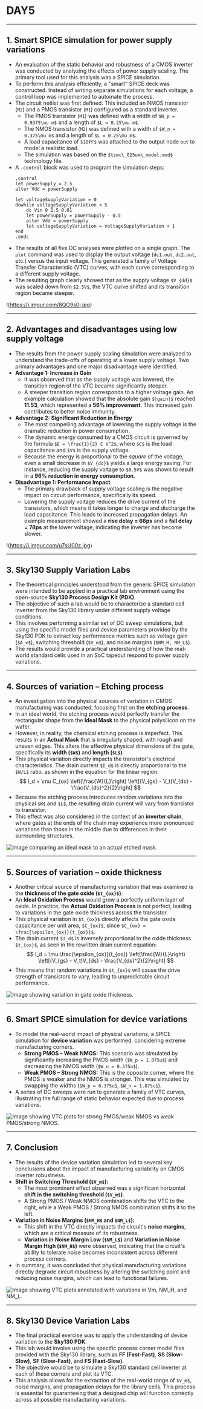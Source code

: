 # DAY5


***

## 1. Smart SPICE simulation for power supply variations

* An evaluation of the static behavior and robustness of a CMOS inverter was conducted by analyzing the effects of power supply scaling. The primary tool used for this analysis was a SPICE simulation.
* To perform this analysis efficiently, a "smart" SPICE deck was constructed. Instead of writing separate simulations for each voltage, a control loop was implemented to automate the process.
* The circuit netlist was first defined. This included an NMOS transistor (`M2`) and a PMOS transistor (`M1`) configured as a standard inverter.
    * The PMOS transistor (`M1`) was defined with a width of `$W_p = 0.9375\mu m$` and a length of `$L = 0.25\mu m$`.
    * The NMOS transistor (`M2`) was defined with a width of `$W_n = 0.375\mu m$` and a length of `$L = 0.25\mu m$`.
    * A load capacitance of `$10fF$` was attached to the output node `out` to model a realistic load.
    * The simulation was based on the `$tsmc\_025um\_model.mod$` technology file.
* A `.control` block was used to program the simulation steps:
    ```spice
    .control
    let powerSupply = 2.5
    alter Vdd = powerSupply

    let voltageSupplyVariation = 0
    dowhile voltageSupplyVariation < 5
        dc Vin 0 2.5 0.01
        let powerSupply = powerSupply - 0.5
        alter Vdd = powerSupply
        let voltageSupplyVariation = voltageSupplyVariation + 1
    end
    .endc
    ```
* The results of all five DC analyses were plotted on a single graph. The `plot` command was used to display the output voltage (`dc1.out`, `dc2.out`, etc.) versus the input voltage. This generated a family of Voltage Transfer Characteristic (VTC) curves, with each curve corresponding to a different supply voltage.
* The resulting graph clearly showed that as the supply voltage `$V_{dd}$` was scaled down from `$2.5V$`, the VTC curve shifted and its transition region became steeper.

!(https://i.imgur.com/8QG9s0j.jpg)

***

## 2. Advantages and disadvantages using low supply voltage

* The results from the power supply scaling simulation were analyzed to understand the trade-offs of operating at a lower supply voltage. Two primary advantages and one major disadvantage were identified.
* **Advantage 1: Increase in Gain**
    * It was observed that as the supply voltage was lowered, the transition region of the VTC became significantly steeper.
    * A steeper transition region corresponds to a higher voltage gain. An example calculation showed that the absolute gain `$|gain|$` reached **11.53**, which represented a **56% improvement**. This increased gain contributes to better noise immunity.
* **Advantage 2: Significant Reduction in Energy**
    * The most compelling advantage of lowering the supply voltage is the dramatic reduction in power consumption.
    * The dynamic energy consumed by a CMOS circuit is governed by the formula `$E = \frac{1}{2} C V^2$`, where `$C$` is the load capacitance and `$V$` is the supply voltage.
    * Because the energy is proportional to the *square* of the voltage, even a small decrease in `$V_{dd}$` yields a large energy saving. For instance, reducing the supply voltage to `$0.5V$` was shown to result in a **96% reduction in energy consumption**.
* **Disadvantage 1: Performance Impact**
    * The primary drawback of supply voltage scaling is the negative impact on circuit performance, specifically its speed.
    * Lowering the supply voltage reduces the drive current of the transistors, which means it takes longer to charge and discharge the load capacitance. This leads to increased propagation delays. An example measurement showed a **rise delay = 66ps** and a **fall delay = 78ps** at the lower voltage, indicating the inverter has become slower.

!(https://i.imgur.com/u7sU00z.jpg)

***

## 3. Sky130 Supply Variation Labs

* The theoretical principles understood from the generic SPICE simulation were intended to be applied in a practical lab environment using the open-source **Sky130 Process Design Kit (PDK)**.
* The objective of such a lab would be to characterize a standard cell inverter from the Sky130 library under different supply voltage conditions.
* This involves performing a similar set of DC sweep simulations, but using the specific model files and device parameters provided by the Sky130 PDK to extract key performance metrics such as voltage gain (`$A_v$`), switching threshold (`$V_m$`), and noise margins (`$NM_H, NM_L$`).
* The results would provide a practical understanding of how the real-world standard cells used in an SoC tapeout respond to power supply variations.

***

## 4. Sources of variation – Etching process

* An investigation into the physical sources of variation in CMOS manufacturing was conducted, focusing first on the **etching process**.
* In an ideal world, the etching process would perfectly transfer the rectangular shape from the **Ideal Mask** to the physical polysilicon on the wafer.
* However, in reality, the chemical etching process is imperfect. This results in an **Actual Mask** that is irregularly shaped, with rough and uneven edges. This alters the effective physical dimensions of the gate, specifically its **width (`$W$`)** and **length (`$L$`)**.
* This physical variation directly impacts the transistor's electrical characteristics. The drain current `$I_d$` is directly proportional to the `$W/L$` ratio, as shown in the equation for the linear region:
    $$
    I_d = \mu C_{ox} \left(\frac{W}{L}\right) \left[(V_{gs} - V_t)V_{ds} - \frac{V_{ds}^2}{2}\right]
    $$
* Because the etching process introduces random variations into the physical `$W$` and `$L$`, the resulting drain current will vary from transistor to transistor.
* This effect was also considered in the context of an **inverter chain**, where gates at the ends of the chain may experience more pronounced variations than those in the middle due to differences in their surrounding structures.

![Image comparing an ideal mask to an actual etched mask.](https://i.imgur.com/oD4jCjU.jpg)

***

## 5. Sources of variation – oxide thickness

* Another critical source of manufacturing variation that was examined is the **thickness of the gate oxide (`$t_{ox}$`)**.
* An **Ideal Oxidation Process** would grow a perfectly uniform layer of oxide. In practice, the **Actual Oxidation Process** is not perfect, leading to variations in the gate oxide thickness across the transistor.
* This physical variation in `$t_{ox}$` directly affects the gate oxide capacitance per unit area, `$C_{ox}$`, since `$C_{ox} = \frac{\epsilon_{ox}}{t_{ox}}$`.
* The drain current `$I_d$` is inversely proportional to the oxide thickness `$t_{ox}$`, as seen in the rewritten drain current equation:
    $$
    I_d = \mu \frac{\epsilon_{ox}}{t_{ox}} \left(\frac{W}{L}\right) \left[(V_{gs} - V_t)V_{ds} - \frac{V_{ds}^2}{2}\right]
    $$
* This means that random variations in `$t_{ox}$` will cause the drive strength of transistors to vary, leading to unpredictable circuit performance.

![Image showing variation in gate oxide thickness.](https://i.imgur.com/n6iG9uB.jpg)

***

## 6. Smart SPICE simulation for device variations

* To model the real-world impact of physical variations, a SPICE simulation for **device variation** was performed, considering extreme manufacturing corners.
    * **Strong PMOS – Weak NMOS:** This scenario was simulated by significantly increasing the PMOS width (`$W_p = 1.875u$`) and decreasing the NMOS width (`$W_n = 0.375u$`).
    * **Weak PMOS – Strong NMOS:** This is the opposite corner, where the PMOS is weaker and the NMOS is stronger. This was simulated by swapping the widths (`$W_p = 0.375u$`, `$W_n = 1.875u$`).
* A series of DC sweeps were run to generate a family of VTC curves, illustrating the full range of static behavior expected due to process variations.

![Image showing VTC plots for strong PMOS/weak NMOS vs weak PMOS/strong NMOS.](https://i.imgur.com/X4uN0sL.jpg)

***

## 7. Conclusion

* The results of the device variation simulation led to several key conclusions about the impact of manufacturing variability on CMOS inverter robustness.
* **Shift in Switching Threshold (`$V_m$`):**
    * The most prominent effect observed was a significant horizontal **shift in the switching threshold (`$V_m$`)**.
    * A Strong PMOS / Weak NMOS combination shifts the VTC to the right, while a Weak PMOS / Strong NMOS combination shifts it to the left.
* **Variation in Noise Margins (`$NM_H$` and `$NM_L$`):**
    * This shift in the VTC directly impacts the circuit's **noise margins**, which are a critical measure of its robustness.
    * **Variation in Noise Margin Low (`$NM_L$`)** and **Variation in Noise Margin High (`$NM_H$`)** were observed, indicating that the circuit's ability to tolerate noise becomes inconsistent across different process corners.
* In summary, it was concluded that physical manufacturing variations directly degrade circuit robustness by altering the switching point and reducing noise margins, which can lead to functional failures.

![Image showing VTC plots annotated with variations in Vm, NM_H, and NM_L.](https://i.imgur.com/Y82hFfN.jpg)

***

## 8. Sky130 Device Variation Labs

* The final practical exercise was to apply the understanding of device variation to the **Sky130 PDK**.
* This lab would involve using the specific process corner model files provided with the Sky130 library, such as **FF (Fast-Fast)**, **SS (Slow-Slow)**, **SF (Slow-Fast)**, and **FS (Fast-Slow)**.
* The objective would be to simulate a Sky130 standard cell inverter at each of these corners and plot its VTC.
* This analysis allows for the extraction of the real-world range of `$V_m$`, noise margins, and propagation delays for the library cells. This process is essential for guaranteeing that a designed chip will function correctly across all possible manufacturing variations.
